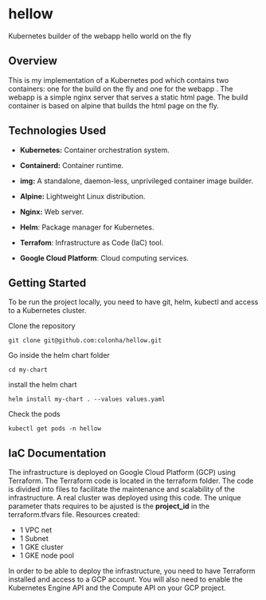 # hellow
Kubernetes builder of the webapp hello world on the fly


Overview
--------

This is my implementation of a Kubernetes pod which contains two containers: one for the build on the fly and one for the webapp . The webapp is a simple nginx server that serves a static html page. The build container is based on alpine  that builds the html page on the fly.


Technologies Used
-----------------

*   **Kubernetes:** Container orchestration system.

*   **Containerd:** Container runtime.

*  **img:** A standalone, daemon-less, unprivileged container image builder.

*   **Alpine:** Lightweight Linux distribution.

*   **Nginx:** Web server.

*  **Helm**: Package manager for Kubernetes.

*  **Terrafom**: Infrastructure as Code (IaC) tool.

*  **Google Cloud Platform**: Cloud computing services.
    
Getting Started
---------------

To be run the project locally, you need to have git, helm, kubectl and access to a Kubernetes cluster.

Clone the repository
```console
git clone git@github.com:colonha/hellow.git
```
Go inside the helm chart folder
```console
cd my-chart
```
install the helm chart
```console
helm install my-chart . --values values.yaml
```
Check the pods
```console
kubectl get pods -n hellow
```

IaC Documentation
-------------
The infrastructure is deployed on Google Cloud Platform (GCP) using Terraform. The Terraform code is located in the terraform folder. The code is divided into files to facilitate the maintenance and scalability of the infrastructure. A real cluster was deployed using this code. The unique parameter thats requires to be ajusted is the **project_id** in the terraform.tfvars file.
Resources created:
* 1 VPC net
* 1 Subnet
* 1 GKE cluster
* 1 GKE node pool

In order to be able to deploy the infrastructure, you need to have Terraform installed and access to a GCP account. You will also need to enable the Kubernetes Engine API and the Compute API on your GCP project.

